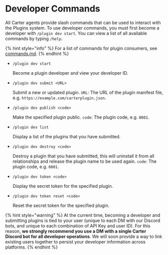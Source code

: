 # Developer Commands

All Carter agents provide slash commands that can be used to interact with the Plugins system. To use developer commands, you must first become a developer with `/plugin dev start`. You can view a list of all available commands by typing `/help`.

{% hint style="info" %}
For a list of commands for plugin consumers, see [commands.md](../commands.md "mention").
{% endhint %}

*   `/plugin dev start`

    Become a plugin developer and view your developer ID.
*   `/plugin dev submit <URL>`

    Submit a new or updated plugin. `URL`: The URL of the plugin manifest file, e.g. `https://example.com/carterplugin.json`.
*   `/plugin dev publish <code>`

    Make the specified plugin public. `code`: The plugin code, e.g. `0001`.
*   `/plugin dev list`

    Display a list of the plugins that you have submitted.
*   `/plugin dev destroy <code>`

    Destroy a plugin that you have submitted, this will uninstall it from all relationships and release the plugin name to be used again. `code`: The plugin code, e.g. `0001`.
*   `/plugin dev token <code>`

    Display the secret token for the specified plugin.
*   `/plugin dev token reset <code>`

    Reset the secret token for the specified plugin.

{% hint style="warning" %}
At the current time, becoming a developer and submitting plugins is tied to your user (unique to each DM with our Discord bots, and unique to each combination of API Key and user ID). For this reason, **we strongly recommend you use a DM with a single Carter Discord bot for all developer operations**. We will soon provide a way to link existing users together to persist your developer information across platforms.
{% endhint %}
